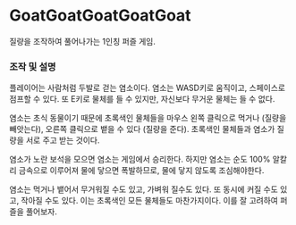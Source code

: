 # GoatGoatGoatGoatGoat
질량을 조작하여 풀어나가는 1인칭 퍼즐 게임.

### 조작 및 설명
플레이어는 사람처럼 두발로 걷는 염소이다.
염소는 WASD키로 움직이고, 스페이스로 점프할 수 있다. 또 E키로 물체를 들 수 있지만, 자신보다 무거운 물체는 들 수 없다.

염소는 초식 동물이기 때문에 초록색인 물체들을 마우스 왼쪽 클릭으로 먹거나 (질량을 빼앗는다), 오른쪽 클릭으로 뱉을 수 있다 (질량을 준다).
초록색인 물체들과 염소가 질량을 서로 주고 받는 것이다.

염소가 노란 보석을 모으면 염소는 게임에서 승리한다.
하지만 염소는 순도 100% 알칼리 금속으로 이루어져 물에 닿으면 폭발하므로, 물에 닿지 않도록 조심해야한다.

염소는 먹거나 뱉어서 무거워질 수도 있고, 가벼워 질수도 있다. 또 동시에 커질 수도 있고, 작아질 수도 있다. 이는 초록색인 모든 물체들도 마찬가지이다. 이를 잘 고려하여 퍼즐을 풀어보자.
